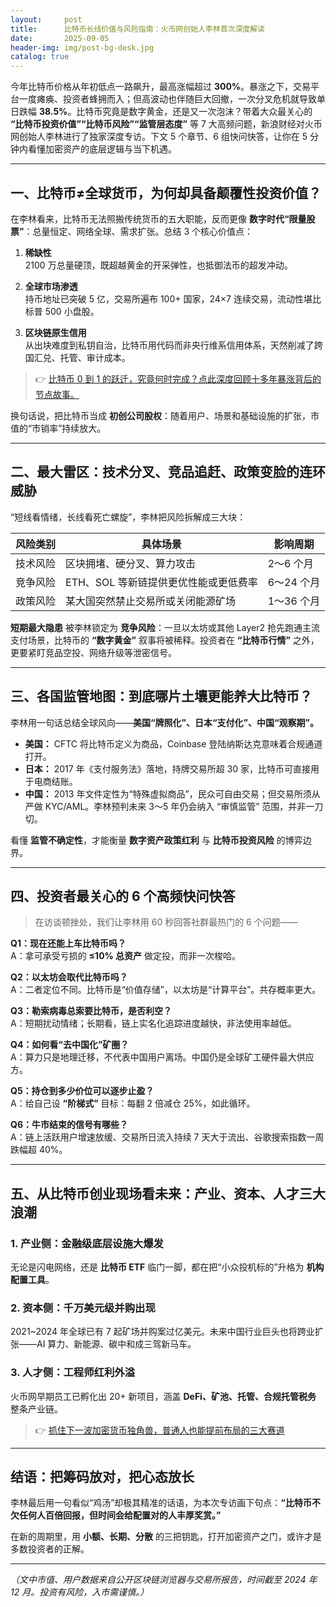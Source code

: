 ```yaml
---
layout:     post
title:      比特币长线价值与风险指南：火币网创始人李林首次深度解读
date:       2025-09-05
header-img: img/post-bg-desk.jpg
catalog: true
---
```


今年比特币价格从年初低点一路飙升，最高涨幅超过 **300%**。暴涨之下，交易平台一度瘫痪、投资者蜂拥而入；但高波动也伴随巨大回撤，一次分叉危机就导致单日跌幅 **38.5%**。比特币究竟是数字黄金，还是又一次泡沫？带着大众最关心的 **“比特币投资价值”“比特币风险”“监管层态度”** 等 7 大高频问题，新浪财经对火币网创始人李林进行了独家深度专访。下文 5 个章节、6 组快问快答，让你在 5 分钟内看懂加密资产的底层逻辑与当下机遇。

---

## 一、比特币≠全球货币，为何却具备颠覆性投资价值？

在李林看来，比特币无法照搬传统货币的五大职能，反而更像 **数字时代“限量股票”**：总量恒定、网络全球、需求扩张。总结 3 个核心价值点：

1. **稀缺性**  
   2100 万总量硬顶，既超越黄金的开采弹性，也抵御法币的超发冲动。

2. **全球市场渗透**  
   持币地址已突破 5 亿，交易所遍布 100+ 国家，24×7 连续交易，流动性堪比标普 500 小盘股。

3. **区块链原生信用**  
   从出块难度到私钥自治，比特币用代码而非央行维系信用体系，天然削减了跨国汇兑、托管、审计成本。

> 👉 [比特币 0 到 1 的跃迁，究竟何时完成？点此深度回顾十多年暴涨背后的节点故事。](https://okxdog.com/)

换句话说，把比特币当成 **初创公司股权**：随着用户、场景和基础设施的扩张，市值的“市销率”持续放大。

---

## 二、最大雷区：技术分叉、竞品追赶、政策变脸的连环威胁

“短线看情绪，长线看死亡螺旋”，李林把风险拆解成三大块：

| 风险类别 | 具体场景 | 影响周期 |
| --- | --- | --- |
| 技术风险 | 区块拥堵、硬分叉、算力攻击 | 2～6 个月 |
| 竞争风险 | ETH、SOL 等新链提供更优性能或更低费率 | 6～24 个月 |
| 政策风险 | 某大国突然禁止交易所或关闭能源矿场 | 1～36 个月 |

**短期最大隐患** 被李林锁定为 **竞争风险**：一旦以太坊或其他 Layer2 抢先跑通主流支付场景，比特币的 **“数字黄金”** 叙事将被稀释。投资者在 **“比特币行情”** 之外，更要紧盯竞品空投、网络升级等泄密信号。

---

## 三、各国监管地图：到底哪片土壤更能养大比特币？

李林用一句话总结全球风向——**美国“牌照化”、日本“支付化”、中国“观察期”。**

* **美国：** CFTC 将比特币定义为商品，Coinbase 登陆纳斯达克意味着合规通道打开。  
* **日本：** 2017 年《支付服务法》落地，持牌交易所超 30 家，比特币可直接用于电商结账。  
* **中国：** 2013 年文件定性为“特殊虚拟商品”，民众可自由交易；但交易所须从严做 KYC/AML。李林预判未来 3～5 年仍会纳入 “审慎监管” 范围，并非一刀切。

看懂 **监管不确定性**，才能衡量 **数字资产政策红利** 与 **比特币投资风险** 的博弈边界。

---

## 四、投资者最关心的 6 个高频快问快答

> 在访谈顿挫处，我们让李林用 60 秒回答社群最热门的 6 个问题——

**Q1：现在还能上车比特币吗？**  
A：拿可承受亏损的 **≤10% 总资产** 做定投，而非一次梭哈。

**Q2：以太坊会取代比特币吗？**  
A：二者定位不同。比特币是“价值存储”，以太坊是“计算平台”。共存概率更大。

**Q3：勒索病毒总索要比特币，是否利空？**  
A：短期扰动情绪；长期看，链上实名化追踪进度越快，非法使用率越低。

**Q4：如何看“去中国化”矿圈？**  
A：算力只是地理迁移，不代表中国用户离场。中国仍是全球矿工硬件最大供应方。

**Q5：持仓到多少价位可以逐步止盈？**  
A：给自己设 **“阶梯式”** 目标：每翻 2 倍减仓 25%，如此循环。

**Q6：牛市结束的信号有哪些？**  
A：链上活跃用户增速放缓、交易所日流入持续 7 天大于流出、谷歌搜索指数一周跌幅超 40%。

---

## 五、从比特币创业现场看未来：产业、资本、人才三大浪潮

### 1. 产业侧：金融级底层设施大爆发  
无论是闪电网络，还是 **比特币 ETF** 临门一脚，都在把“小众投机标的”升格为 **机构配置工具**。

### 2. 资本侧：千万美元级并购出现  
2021~2024 年全球已有 7 起矿场并购案过亿美元。未来中国行业巨头也将跨业扩张——AI 算力、新能源、碳中和成三驾新马车。

### 3. 人才侧：工程师红利外溢  
火币网早期员工已孵化出 20+ 新项目，涵盖 **DeFi、矿池、托管、合规托管税务** 整条产业链。

> 👉 [抓住下一波加密货币独角兽，普通人也能提前布局的三大赛道](https://okxdog.com/)

---

## 结语：把筹码放对，把心态放长

李林最后用一句看似“鸡汤”却极其精准的话语，为本次专访画下句点：**“比特币不欠任何人百倍回报，但时间会给配置对的人丰厚奖赏。”**

在新的周期里，用 **小额、长期、分散** 的三把钥匙，打开加密资产之门，或许才是多数投资者的正解。

---

*（文中市值、用户数据来自公开区块链浏览器与交易所报告，时间截至 2024 年 12 月。投资有风险，入市需谨慎。）*